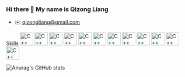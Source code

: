 ### Hi there 👋 My name is Qizong Liang

- :envelope: [qizongliang@gmail.com](mailto:qizongliang@gmail.com)

Skills
<img src="https://raw.githubusercontent.com/danielcranney/readme-generator/main/public/icons/skills/cplusplus.svg" width="36" height="36" alt="C++" />
<img src="https://raw.githubusercontent.com/danielcranney/readme-generator/main/public/icons/skills/javascript.svg" width="36" height="36" alt="C++" />
<img src="https://raw.githubusercontent.com/danielcranney/readme-generator/main/public/icons/skills/kotlin.svg" width="36" height="36" alt="C++" />
<img src="https://raw.githubusercontent.com/danielcranney/readme-generator/main/public/icons/skills/express.svg" width="36" height="36" alt="C++" />
<img src="https://raw.githubusercontent.com/danielcranney/readme-generator/main/public/icons/skills/mongodb.svg" width="36" height="36" alt="C++" />
<img src="https://raw.githubusercontent.com/danielcranney/readme-generator/main/public/icons/skills/mysql.svg" width="36" height="36" alt="C++" />
<img src="https://raw.githubusercontent.com/danielcranney/readme-generator/main/public/icons/skills/nodejs.svg" width="36" height="36" alt="C++" />
<img src="https://raw.githubusercontent.com/danielcranney/readme-generator/main/public/icons/skills/redux.svg" width="36" height="36" alt="C++" />
<img src="https://raw.githubusercontent.com/danielcranney/readme-generator/main/public/icons/skills/csharp.svg" width="36" height="36" alt="C++" />
<img src="https://raw.githubusercontent.com/danielcranney/readme-generator/main/public/icons/skills/java-colored.svg" width="36" height="36" alt="C++" />
<img src="https://raw.githubusercontent.com/danielcranney/readme-generator/main/public/icons/skills/react.svg" width="36" height="36" alt="C++" />
<img src="https://raw.githubusercontent.com/danielcranney/readme-generator/main/public/icons/skills/python.svg" width="36" height="36" alt="C++" />

![Anurag's GitHub stats](https://github-readme-stats.vercel.app/api?username=qizongliang&show_icons=true&theme=tokyonight)

<!--
**qizongliang/qizongliang** is a ✨ _special_ ✨ repository because its `README.md` (this file) appears on your GitHub profile.

Here are some ideas to get you started:

- 🔭 I’m currently working on ...
- 🌱 I’m currently learning ...
- 👯 I’m looking to collaborate on ...
- 🤔 I’m looking for help with ...
- 💬 Ask me about ...
- 📫 How to reach me: ...
- 😄 Pronouns: ...
- ⚡ Fun fact: ...
-->
